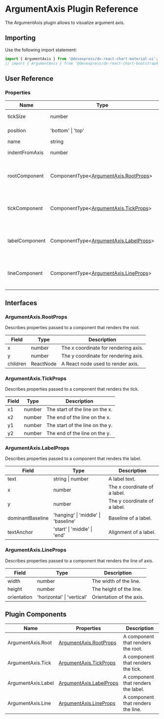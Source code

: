 # ArgumentAxis Plugin Reference

The ArgumentAxis plugin allows to visualize argument axis.

## Importing

Use the following import statement:

```js
import { ArgumentAxis } from '@devexpress/dx-react-chart-material-ui';
// import { ArgumentAxis } from '@devexpress/dx-react-chart-bootstrap4';
```
## User Reference

### Properties

Name | Type | Default | Description
-----|------|---------|------------
tickSize | number | 5 | Length of a tick.
position | 'bottom' &#124; 'top' | 'bottom' | Axis position.
name | string | | Axis name.
indentFromAxis | number | 10 | Indent from axis
rootComponent | ComponentType&lt;[ArgumentAxis.RootProps](#argumentaxisrootprops)&gt; | | A component that renders the root.
tickComponent | ComponentType&lt;[ArgumentAxis.TickProps](#argumentaxistickprops)&gt; | | A component that renders the tick.
labelComponent | ComponentType&lt;[ArgumentAxis.LabelProps](#argumentaxislabelprops)&gt; | | A component that renders the label.
lineComponent | ComponentType&lt;[ArgumentAxis.LineProps](#argumentaxislineprops)&gt; | | A component that renders the line.

## Interfaces

### ArgumentAxis.RootProps

Describes properties passed to a component that renders the root.

Field | Type | Description
------|------|------------
x | number | The x coordinate for rendering axis.
y | number | The y coordinate for rendering axis.
children | ReactNode | A React node used to render axis.

### ArgumentAxis.TickProps

Describes properties passed to a component that renders the tick.

Field | Type | Description
------|------|------------
x1 | number | The start of the line on the x.
x2 | number | The end of the line on the x.
y1 | number | The start of the line on the y.
y2 | number | The end of the line on the y.

### ArgumentAxis.LabelProps

Describes properties passed to a component that renders the label.

Field | Type | Description
------|------|------------
text | string &#124; number | A label text.
x | number | The x coordinate of a label.
y | number | The y coordinate of a label.
dominantBaseline | 'hanging' &#124; 'middle' &#124; 'baseline' | Baseline of a label.
textAnchor | 'start' &#124; 'middle' &#124; 'end' | Alignment of a label.

### ArgumentAxis.LineProps

Describes properties passed to a component that renders the line of axis.

Field | Type | Description
------|------|------------
width | number | The width of the line.
height | number | The height of the line.
orientation | 'horizontal' &#124; 'vertical' | Orientation of the axis.

## Plugin Components

Name | Properties | Description
-----|------------|------------
ArgumentAxis.Root | [ArgumentAxis.RootProps](#argumentaxisrootprops) | A component that renders the root.
ArgumentAxis.Tick | [ArgumentAxis.TickProps](#argumentaxistickprops) | A component that renders the tick.
ArgumentAxis.Label | [ArgumentAxis.LabelProps](#argumentaxislabelprops) | A component that renders the label.
ArgumentAxis.Line | [ArgumentAxis.LineProps](#argumentaxislineprops) | A component that renders the line.
